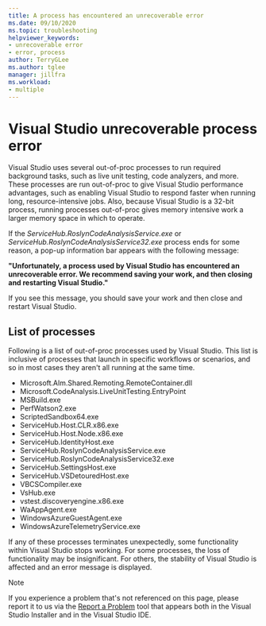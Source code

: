 ```yaml
---
title: A process has encountered an unrecoverable error
ms.date: 09/10/2020
ms.topic: troubleshooting
helpviewer_keywords:
- unrecoverable error
- error, process
author: TerryGLee
ms.author: tglee
manager: jillfra
ms.workload:
- multiple
---
```

# Visual Studio unrecoverable process error

Visual Studio uses several out-of-proc processes to run required background tasks, such as live unit testing, code analyzers, and more. These processes are run out-of-proc to give Visual Studio performance advantages, such as enabling Visual Studio to respond faster when running long, resource-intensive jobs. Also, because Visual Studio is a 32-bit process, running processes out-of-proc gives memory intensive work a larger memory space in which to operate.

If the *ServiceHub.RoslynCodeAnalysisService.exe* or *ServiceHub.RoslynCodeAnalysisService32.exe* process ends for some reason, a pop-up information bar appears with the following message:

**"Unfortunately, a process used by Visual Studio has encountered an unrecoverable error. We recommend saving your work, and then closing and restarting Visual Studio."**

If you see this message, you should save your work and then close and restart Visual Studio.

## List of processes

Following is a list of out-of-proc processes used by Visual Studio. This list is inclusive of processes that launch in specific workflows or scenarios, and so in most cases they aren't all running at the same time.

- Microsoft.Alm.Shared.Remoting.RemoteContainer.dll
- Microsoft.CodeAnalysis.LiveUnitTesting.EntryPoint
- MSBuild.exe
- PerfWatson2.exe
- ScriptedSandbox64.exe
- ServiceHub.Host.CLR.x86.exe
- ServiceHub.Host.Node.x86.exe
- ServiceHub.IdentityHost.exe
- ServiceHub.RoslynCodeAnalysisService.exe
- ServiceHub.RoslynCodeAnalysisService32.exe
- ServiceHub.SettingsHost.exe
- ServiceHub.VSDetouredHost.exe
- VBCSCompiler.exe
- VsHub.exe
- vstest.discoveryengine.x86.exe
- WaAppAgent.exe
- WindowsAzureGuestAgent.exe
- WindowsAzureTelemetryService.exe

If any of these processes terminates unexpectedly, some functionality within Visual Studio stops working. For some processes, the loss of functionality may be insignificant. For others, the stability of Visual Studio is affected and an error message is displayed.

> [!NOTE]
> If you experience a problem that's not referenced on this page, please report it to us via the [Report a Problem](../ide/how-to-report-a-problem-with-visual-studio.md) tool that appears both in the Visual Studio Installer and in the Visual Studio IDE.
